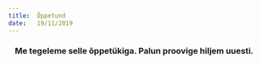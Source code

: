 ```yaml
---
title:  Õppetund
date:   19/11/2019
---
```


### <center>Me tegeleme selle õppetükiga. Palun proovige hiljem uuesti.</center>